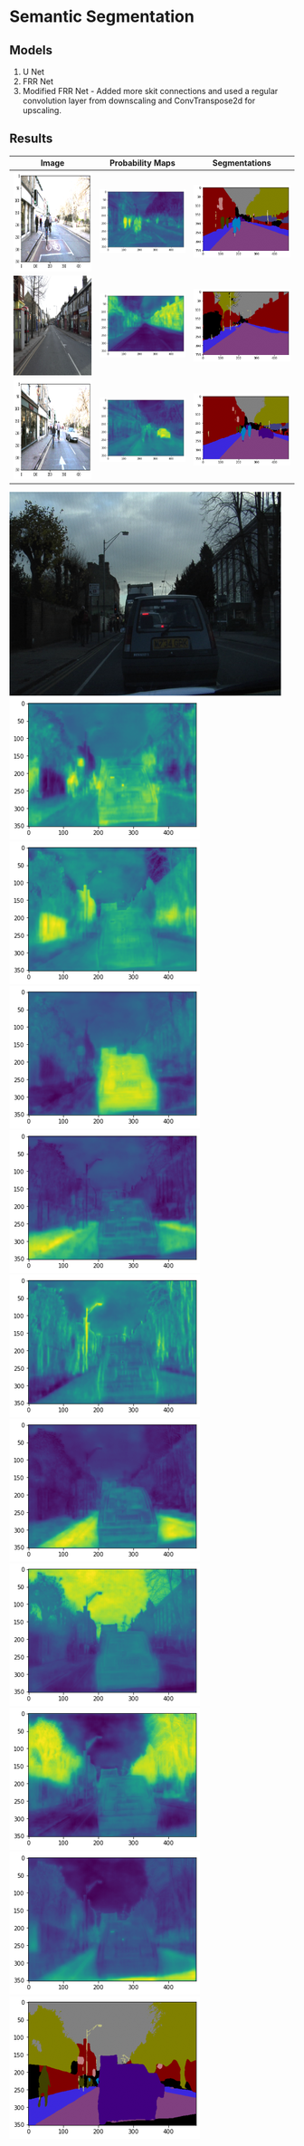 # Semantic Segmentation

## Models
1. U Net
2. FRR Net
3. Modified FRR Net - Added more skit connections and used a regular convolution layer from downscaling and ConvTranspose2d for upscaling.

## Results  

Image                                                    |  Probability Maps                      | Segmentations 
:-------------------------------------------------------:|:--------------------------------------:|:-------------------------:
<img src=Results/example1.png width="370" height="176"/> |  <img src=Results/example1_heat.png /> |  <img src=Results/example1_masks.png />
<img src=Results/example3.png width="340" height="176"/> |  <img src=Results/example3_heat.png /> |  <img src=Results/example3_masks.png />
<img src=Results/example4.png width="370" height="176"/> |  <img src=Results/example4_heat.png /> |  <img src=Results/example4_masks.png />

<img src=Results/0001TP_009420.png/>  <img src=Results/bike1.png /> 
<img src=Results/buildings1.png >     <img src=Results/cars1.png /> 
<img src=Results/pavement1.png />     <img src=Results/poles1.png />  
<img src=Results/road1.png />         <img src=Results/sky1.png />
<img src=Results/trees1.png/>         <img src=Results/unlabled1.png>
<img src=Results/masks.png>
